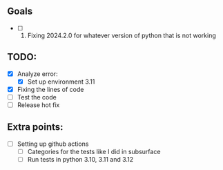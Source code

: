 ## Goals

- [ ] 1. Fixing 2024.2.0 for whatever version of python that is not working


## TODO:

- [x] Analyze error:
    - [x] Set up environment 3.11
- [x] Fixing the lines of code
- [ ] Test the code 
- [ ] Release hot fix

## Extra points:
- [ ] Setting up github actions
  - [ ] Categories for the tests like I did in subsurface
  - [ ] Run tests in python 3.10, 3.11 and 3.12